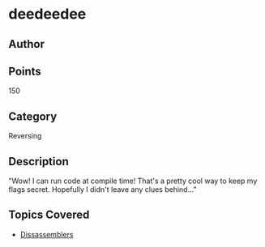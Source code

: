 # deedeedee
## Author

## Points
150
## Category
Reversing
## Description
"Wow! I can run code at compile time! That's a pretty cool way to keep my flags secret. Hopefully I didn't leave any clues behind..."
## Topics Covered

- [Dissassemblers](/reverse-engineering/what-are-disassemblers/)

